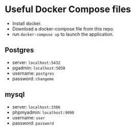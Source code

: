 # Useful Docker Compose files

- Install docker.
- Download a docker-compose file from this repo.
- run `docker-compose up` to launch the application.

## Postgres

- server: `localhost:5432`
- pgadmin: `localhost:5050`
- username: `postgres`
- password: `changeme`

## mysql

- server: `localhost:3306`
- phpmyadmin: `localhost:9090`
- username: `user`
- password: `password`
